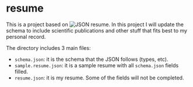 # resume
This is a project based on ![JSON resume](https://github.com/jsonresume/). In this project I will update the schema to include scientific publications and other stuff that fits best to my personal record.

The directory includes 3 main files:
* `schema.json`: it is the schema that the JSON follows (types, etc).
* `sample.resume.json`: it is a sample resume with all `schema.json` fields filled.
* `resume.json`: it is my resume. Some of the fields will not be completed.
